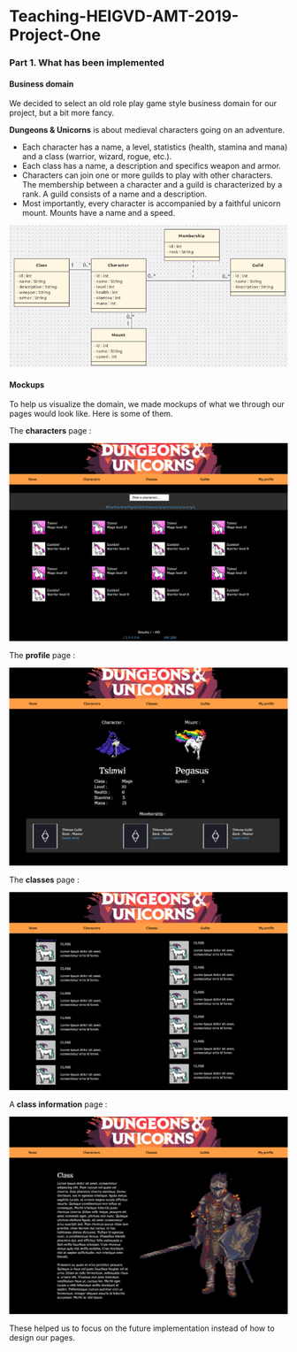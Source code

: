 # Teaching-HEIGVD-AMT-2019-Project-One

### Part 1. What has been implemented

#### Business domain

We decided to select an old role play game style business domain for our project, but a bit more fancy.  

**Dungeons & Unicorns** is about medieval characters going on an adventure. 

* Each character has a name, a level, statistics (health, stamina and mana) and a class (warrior, wizard, rogue, etc.).
* Each class has a name, a description and specifics weapon and armor.
* Characters can join one or more guilds to play with other characters. The membership between a character and a guild is characterized by a rank. A guild consists of a name and a description.
* Most importantly, every character is accompanied by a faithful unicorn mount. Mounts have a name and a speed.

![uml](./img/domain_uml.png)

#### Mockups

To help us visualize the domain, we made mockups of what we through our pages would look like. Here is some of them.

The **characters** page :

![characters](./img/characters_mockup.png)

The **profile** page :

![profile](./img/profile_mockup.png)

The **classes** page :

![classes](./img/classes_mockup.png)

A **class information** page :

![class](./img/class_info_mockup.png)

These helped us to focus on the future implementation instead of how to design our pages.